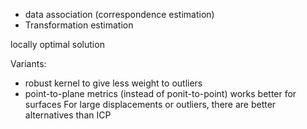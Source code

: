 - data association (correspondence estimation)
- Transformation estimation

locally optimal solution


Variants:
- robust kernel to give less weight to outliers
- point-to-plane metrics (instead of ponit-to-point) works better for surfaces
For large displacements or outliers, there are better alternatives than ICP